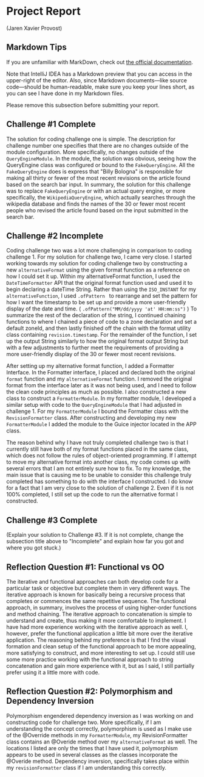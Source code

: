 # Project Report

(Jaren Xavier Provost)

## Markdown Tips

If you are unfamiliar with MarkDown, check out 
[the official documentation](https://guides.github.com/features/mastering-markdown/).

Note that IntelliJ IDEA has a Markdown preview that you can access in 
the upper-right of the editor. Also, since Markdown documents&mdash;like
source code&mdash;should be human-readable, make sure you keep your lines
short, as you can see I have done in my Markdown files.

Please remove this subsection before submitting your report. 

## Challenge #1 Complete


The solution for coding challenge one is simple. The description 
for challenge number one specifies that there are no changes
outside of the module configuration. More specifically, no 
changes outside of the `QueryEngineModule`. In the module, the solution 
was obvious, seeing how the QueryEngine class was configured or bound 
to the `FakeQueryEngine`. All the `FakeQueryEngine` does is express that 
"Billy Bologna" is responsible for making all thirty or fewer of the 
most recent revisions on the article found based on the search bar 
input. In summary, the solution for this challenge was to replace 
`FakeQueryEngine` or with an actual query engine, or more specifically, 
the `WikipediaQueryEngine`, which actually searches through the
wikipedia database and finds the names of the 30 or fewer most recent 
people who revised the article found based on the input submitted in the 
search bar. 


## Challenge #2 Incomplete

Coding challenge two was a lot more challenging in comparison to 
coding challenge 1. For my solution for challenge two, I came very 
close. I started working towards my solution for coding challenge two 
by constructing a new `alternativeFormat` using the given format function 
as a reference on how I could set it up. Within my alternativeFormat 
function, I used the `DateTimeFormatter` API that the original format 
function used and used it to begin declaring a dateTime String. Rather 
than using the `ISO_INSTANT` for my `alternativeFunction`, I used `.ofPattern `
to rearrange and set the pattern for how I want the timestamp to be set 
up and provide a more user-friendly display of the date and time. 
( `.ofPattern("MM/dd/yyyy 'at' HH:mm:ss")` ) To summarize the rest of 
the declaration of the string, I continued chaining functions to where 
I chained a piece of code to a zone declaration and set a default zoneId, 
and then lastly finished off the chain with the format utility class 
containing `revision.timestamp`. For the remainder of the function, I set 
up the output String similarly to how the original format output String 
but with a few adjustments to further meet the requirements of providing 
a more user-friendly display of the 30 or fewer most recent revisions. 

After setting up my alternative format function, I added a Formatter 
Interface. In the Formatter interface, I placed and declared both the 
original `format` function and my `alternativeFormat` function. I removed 
the original format from the interface later as it was not being used, 
and I need to follow the clean code principles as much as possible. I 
also constructed a new class to construct a `FormatterModule`. In my 
formatter module, I developed a similar setup with code to the 
`QueryEngineModule` that I had adjusted in challenge 1. For my 
`FormatterModule` I bound the Formatter class with the `RevisionFormatter` 
class. After constructing and developing my new `FormatterModule` I added 
the module to the Guice injector located in the APP class. 

The reason behind why I have not truly completed challenge two is that 
I currently still have both of my format functions placed in the same 
class, which does not follow the rules of object-oriented programming. 
If I attempt to move my alternative format into another class, my code 
comes up with several errors that I am not entirely sure how to fix. 
To my knowledge, the main issue that is causing me to be unable to 
consider this challenge truly completed has something to do with the 
interface I constructed. I do know for a fact that I am very close to 
the solution of challenge 2. Even if it is not 100% completed, I 
still set up the code to run the alternative format I constructed. 


## Challenge #3 Complete

(Explain your solution to Challenge #3. If it is not complete, change
the subsection title above to "Incomplete" and explain how far you got
and where you got stuck.)


## Reflection Question #1: Functional vs OO

The iterative and functional approaches can both develop code for a 
particular task or objective but complete them in very different ways. 
The iterative approach is known for basically being a recursive process 
that completes or commences the same repetitive sequence. The functional 
approach, in summary, involves the process of using higher-order functions 
and method chaining. The iterative approach to concatenation is simple to 
understand and create, thus making it more comfortable to implement. I 
have had more experience working with the iterative approach as well. I, 
however, prefer the functional application a little bit more over the 
iterative application. The reasoning behind my preference is that I find 
the visual formation and clean setup of the functional approach to be more 
appealing, more satisfying to construct, and more interesting to set up. I 
could still use some more practice working with the functional approach to 
string concatenation and gain more experience with it, but as I said, I 
still partially prefer using it a little more with code. 


## Reflection Question #2: Polymorphism and Dependency Inversion

Polymorphism engendered dependency inversion as I was working on and 
constructing code for challenge two. More specifically, if I am 
understanding the concept correctly, polymorphism is used as I make use 
of the @Override methods in my `FormatterModule`, my RevisionFormatter 
class contains an @Overide method over my `alternativeFormat` as well. 
The locations I listed are only the times that I have used it, 
polymorphism appears to be used in several classes as the classes 
incorporate the @Overide method. Dependency inversion, specifically 
takes place within my `revisionFormatter` class if I am understanding 
this correctly. 



